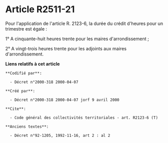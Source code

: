 # Article R2511-21

Pour l'application de l'article R. 2123-6, la durée du crédit d'heures pour un trimestre est égale :

1° A cinquante-huit heures trente pour les maires d'arrondissement ;

2° A vingt-trois heures trente pour les adjoints aux maires d'arrondissement.

**Liens relatifs à cet article**

	**Codifié par**:

	  - Décret n°2000-318 2000-04-07

	**Créé par**:

	  - Décret n°2000-318 2000-04-07 jorf 9 avril 2000

	**Cite**:

	  - Code général des collectivités territoriales - art. R2123-6 (T)

	**Anciens textes**:

	  - Décret n°92-1205, 1992-11-16, art 2 : al 2
